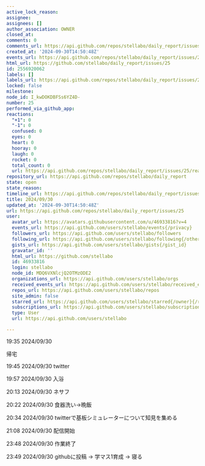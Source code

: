 ```yaml
---
active_lock_reason: 
assignee: 
assignees: []
author_association: OWNER
closed_at: 
comments: 0
comments_url: https://api.github.com/repos/stellabo/daily_report/issues/25/comments
created_at: '2024-09-30T14:50:48Z'
events_url: https://api.github.com/repos/stellabo/daily_report/issues/25/events
html_url: https://github.com/stellabo/daily_report/issues/25
id: 2556920062
labels: []
labels_url: https://api.github.com/repos/stellabo/daily_report/issues/25/labels{/name}
locked: false
milestone: 
node_id: I_kwDOKDBFSs6YZ4D-
number: 25
performed_via_github_app: 
reactions:
  "+1": 0
  "-1": 0
  confused: 0
  eyes: 0
  heart: 0
  hooray: 0
  laugh: 0
  rocket: 0
  total_count: 0
  url: https://api.github.com/repos/stellabo/daily_report/issues/25/reactions
repository_url: https://api.github.com/repos/stellabo/daily_report
state: open
state_reason: 
timeline_url: https://api.github.com/repos/stellabo/daily_report/issues/25/timeline
title: 2024/09/30
updated_at: '2024-09-30T14:50:48Z'
url: https://api.github.com/repos/stellabo/daily_report/issues/25
user:
  avatar_url: https://avatars.githubusercontent.com/u/46933816?v=4
  events_url: https://api.github.com/users/stellabo/events{/privacy}
  followers_url: https://api.github.com/users/stellabo/followers
  following_url: https://api.github.com/users/stellabo/following{/other_user}
  gists_url: https://api.github.com/users/stellabo/gists{/gist_id}
  gravatar_id: ''
  html_url: https://github.com/stellabo
  id: 46933816
  login: stellabo
  node_id: MDQ6VXNlcjQ2OTMzODE2
  organizations_url: https://api.github.com/users/stellabo/orgs
  received_events_url: https://api.github.com/users/stellabo/received_events
  repos_url: https://api.github.com/users/stellabo/repos
  site_admin: false
  starred_url: https://api.github.com/users/stellabo/starred{/owner}{/repo}
  subscriptions_url: https://api.github.com/users/stellabo/subscriptions
  type: User
  url: https://api.github.com/users/stellabo

---
```

19:35 2024/09/30

帰宅

19:45 2024/09/30
twitter

19:57 2024/09/30
入浴

20:13 2024/09/30
ネサフ

20:22 2024/09/30
食器洗い→晩飯

20:34 2024/09/30
twitterで基板シミュレーターについて知見を集める

21:08 2024/09/30
配信開始

23:48 2024/09/30
作業終了

23:49 2024/09/30
githubに投稿
→
学マス1育成
→
寝る